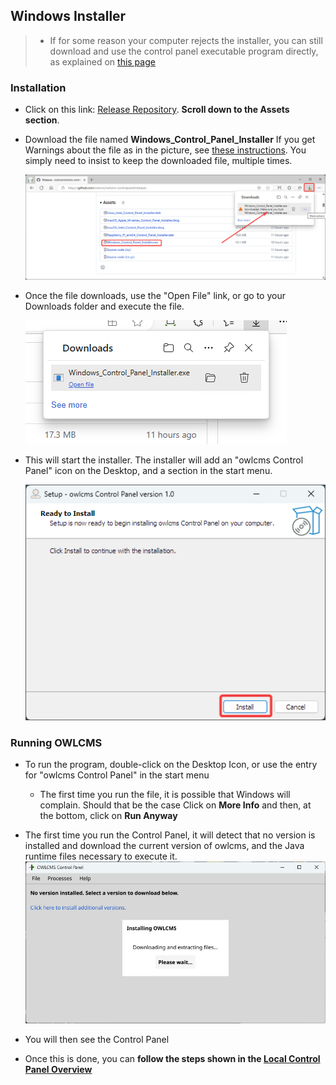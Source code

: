 ## Windows Installer

> - If for some reason your computer rejects the installer, you can still download and use the control panel executable program directly, as explained on [this page](LocalWindowsSetup)

### Installation

- Click on this link: [Release Repository](https://github.com/owlcms/owlcms-controlpanel/releases).  **Scroll down to the Assets section**.
  
- Download the file named **Windows_Control_Panel_Installer** 
  If you get Warnings about the file as in the picture, see [these instructions](DefenderOff).  You simply need to insist to keep the downloaded file, multiple times.

  ![10](img/DefenderOff/10.png)

- Once the file downloads, use the "Open File" link, or go to your Downloads folder and execute the file.

  ![50](img/DefenderOff/50.png)

- This will start the installer.  The installer will add an "owlcms Control Panel" icon on the Desktop, and a section in the start menu.

  ![50](img/DefenderOff/60.png)

### Running OWLCMS

- To run the program, double-click on the Desktop Icon, or use the entry for "owlcms Control Panel" in the start menu
  - The first time you run the file, it is possible that Windows will complain.  Should that be the case Click on **More Info** and then, at the bottom, click on **Run Anyway**

- The first time you run the Control Panel, it will detect that no version is installed and download the current version of owlcms, and the Java runtime files necessary to execute it.
  ![25](nimg/1100windows/25.png)
- You will then see the Control Panel
- Once this is done, you can **follow the steps shown in the [Local Control Panel Overview](LocalControlPanel)**
